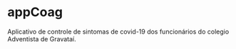 # appCoag
Aplicativo de controle de sintomas de covid-19 dos funcionários do colegio Adventista de Gravataí.

